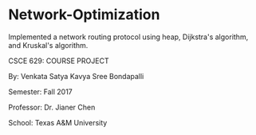 # Network-Optimization
Implemented a network routing protocol using heap, Dijkstra's algorithm, and Kruskal's algorithm.

CSCE 629: COURSE PROJECT

By: Venkata Satya Kavya Sree Bondapalli

Semester: Fall 2017

Professor: Dr. Jianer Chen

School: Texas A&M University
